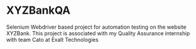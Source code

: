# XYZBankQA
 Selenium Webdriver based project for automation testing on the website XYZBank. This project is associated with my Quality Assurance internship with team Cato at Exalt Technologies
